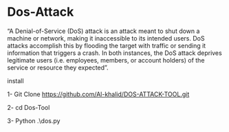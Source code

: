# Dos-Attack
  “A Denial-of-Service (DoS) attack is an attack meant to shut down a machine or network, making it inaccessible to its intended users. DoS attacks accomplish this by flooding the target with traffic or sending it information that triggers a crash. In both instances, the DoS attack deprives legitimate users (i.e. employees, members, or account holders) of the service or resource they expected”.
  

install

1- Git Clone https://github.com/Al-khalid/DOS-ATTACK-TOOL.git

2- cd Dos-Tool

3- Python .\dos.py
